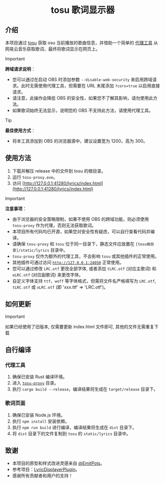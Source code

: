 <!-- markdownlint-disable MD033 -->
<h1 align="center">tosu 歌词显示器</h1>

## 介绍

本项目通过 [tosu](https://github.com/tosuapp/tosu) 获取 osu 当前播放的歌曲信息，并借助一个简单的 [代理工具](tosu-proxy) 从网易云音乐获取歌词，最终将歌词显示在网页上。

> [!IMPORTANT]
> **跨域请求说明**：
>
> - 您可以通过在启动 OBS 时添加参数 `--disable-web-security` 来启用跨域请求。此时无需使用代理工具，但需要在 URL 末尾添加 `?cors=true` 以启用直接请求。
> - 请注意，此操作会降低 OBS 的安全性，如果您不了解其影响，请勿使用此方法。
> - 如果歌词始终无法显示，说明您的 OBS 不支持此方法，请使用代理工具。

> [!TIP]
> **最佳使用方式**：
>
> - 将本工具添加到 OBS 的浏览器源中，建议设置宽为 1200，高为 300。

## 使用方法

1. 下载并解压 release 中的文件到 tosu 的根目录。
2. 运行 `tosu-proxy.exe`。
3. 访问 [http://127.0.0.1:41280/lyrics/index.html](http://127.0.0.1:41280/lyrics/index.html)

> [!IMPORTANT]
> **注意事项**：
>
> - 由于浏览器的安全策略限制，如果不使用 OBS 的跨域功能，则必须使用 `tosu-proxy` 作为代理，否则无法获取歌词。
> - 本项目所有代码均已开源，如果您对安全性有疑虑，可以自行查看代码并编译。
> - 请确保 `tosu-proxy` 和 `tosu` 位于同一目录下，静态文件应放置在 `[tosu根目录]/static/lyrics` 目录中。
> - `tosu-proxy` 仅作为额外的代理工具，不会影响 `tosu` 或其他插件的正常使用。
> - 其他插件可通过访问 [`http://127.0.0.1:24050`](http://127.0.0.1:24050) 正常使用。
> - 您可以通过修改 `LRC.otf` 更改全部字体, 或者添加 `tLRC.otf` (对应主歌词) 和 `oLRC.otf` (对应副歌词) 来更改字体。
> - 自定义字体支持 `ttf`、`woff` 等字体格式，但需将文件名严格填写为 `LRC.otf`, `tLRC.otf` 或 `oLRC.otf` (即 'xxx.ttf' => 'LRC.otf')。

## 如何更新

> [!IMPORTANT]
> 如果已经使用了旧版本, 仅需要更新 index.html 文件即可, 其他的文件无需重复下载
> 

## 自行编译

### 代理工具

1. 确保已安装 Rust 编译环境。
2. 进入 [`tosu-proxy`](tosu-proxy) 目录。
3. 执行 `cargo build --release`，编译结果将生成在 `target/release` 目录下。

### 歌词页面

1. 确保已安装 Node.js 环境。
2. 执行 `npm install` 安装依赖。
3. 执行 `npm run build` 进行编译，编译结果将生成在 `dist` 目录下。
4. 将 `dist` 目录下的文件复制到 `tosu` 的 `static/lyrics` 目录中。

## 致谢

- 本项目的原型和样式改进灵感来自 [@EmitPots](https://github.com/EmitPots)。
- 参考项目：[LyricDisplayerPlugin](https://github.com/OsuSync/LyricDisplayerPlugin)。
- 感谢所有贡献者和用户的支持！
